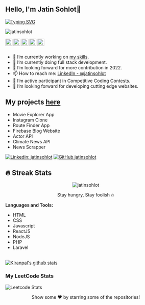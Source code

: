 ## Hello, I'm Jatin Sohlot👋

[![Typing SVG](https://readme-typing-svg.herokuapp.com?size=25&color=1A9AF7&lines=I'm+Full+Stack+Web+Developer;and+Competitive+Coder)](https://git.io/typing-svg)

<p align="left"> <img src="https://komarev.com/ghpvc/?username=jatinsohlot&label=Views&color=blue&style=plastic" alt="jatinsohlot"/> </p>

<a href="https://www.linkedin.com/in/jatin-sohlot">
  <img align="left" alt="Kiranpal's Linkdein" width="22px" src="https://cdn.jsdelivr.net/npm/simple-icons@v3/icons/linkedin.svg" />
</a>
<a href="https://github.com/codedfilepile">
  <img align="left" alt="Kiranpal's Github" width="22px" src="https://cdn.jsdelivr.net/npm/simple-icons@v3/icons/github.svg" />
</a>
<a href="https://t.me/jatinsohlot">
  <img align="left" alt="Kiranpal's Telegram" width="22px" src="https://cdn.jsdelivr.net/npm/simple-icons@v3/icons/telegram.svg" />
</a>
<a href="https://www.instagram.com/_chaudhary.jatin/">
  <img align="left" alt="Kiranpal's Instagram" width="22px" src="https://cdn.jsdelivr.net/npm/simple-icons@v3/icons/instagram.svg" />
</a>
<a href="https://www.facebook.com/profile.php?viewas=100000686899395&id=100017073694135">
  <img align="left" alt="Kiranpal's Facebook" width="22px" src="https://cdn.jsdelivr.net/npm/simple-icons@v3/icons/facebook.svg" />
</a>

<br/>
<br/> 


- 🔭 I’m currently working on [my skills](https://kiranpalsingh-projects.netlify.app/).
- 🌱 I’m currently doing full stack development.
- 🤔 I’m looking forward for more contribution in 2022.
- 📫 How to reach me: [LinkedIn - @jatinsohlot](https://www.linkedin.com/in/jatinsohlot/)
- 🌱 I’m active participant in Competitive Coding Contests.
- 🤔 I’m looking forward for developing cutting edge websites.

## My projects [here](https://kiranpalsingh-projects.netlify.app/)
- Movie Explorer App
- Instagram Clone
- Route Finder App
- Firebase Blog Website
- Actor API
- Climate News API
- News Scrapper

[![Linkedin: jatinsohlot](https://img.shields.io/badge/-jatinsohlot-blue?style=flat-square&logo=Linkedin&logoColor=white&link=https://www.linkedin.com/in/jatinsohlot/)](https://www.linkedin.com/in/jatinsohlot/)
[![GitHub jatinsohlot](https://img.shields.io/github/followers/jatinsohlot?label=follow&style=social)](https://github.com/jatinsohlot)

## 🔥 Streak Stats

<p align="center">
	<img align="center" src="https://github-readme-streak-stats.herokuapp.com?user=jatinsohlot&theme=tokyonight_duo&hide_border=true" alt="jatinsohlot" />
  <p align="center"> Stay hungry, Stay foolish 🔥 </p>
</p>


**Languages and Tools:**  
- HTML
- CSS
- Javascript
- ReactJS
- NodeJS
- PHP
- Laravel

<br/>
<a href="https://github.com/jatinsohlot">
 <img align="center" src="https://github-readme-stats.vercel.app/api?username=jatinsohlot&show_icons=true&theme=light&line_height=27" alt="Kiranpal's github stats"/>
</a>

### My LeetCode Stats
![Leetcode Stats](https://leetcode.card.workers.dev/?username=jatinsohlot)

<div align="center">
Show some ❤️ by starring some of the repositories!
</div>
